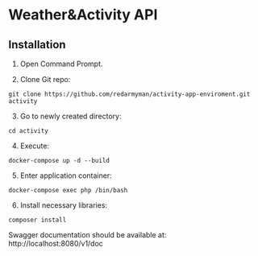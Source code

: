 # Weather&Activity API 

## Installation

1. Open Command Prompt.

2. Clone Git repo:
```
git clone https://github.com/redarmyman/activity-app-enviroment.git activity
```
3. Go to newly created directory:
```
cd activity
```
4. Execute:
```
docker-compose up -d --build
```
5. Enter application container:
```
docker-compose exec php /bin/bash
```
6. Install necessary libraries:
```
composer install
```

Swagger documentation should be available at: http://localhost:8080/v1/doc
